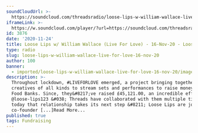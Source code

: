 ```yaml
---
soundCloudUrl: >-
  https://soundcloud.com/threadsradio/loose-lips-w-william-wallace-live-for-love-16-nov-20
iframeLink: >-
  https://w.soundcloud.com/player/?url=https://soundcloud.com/threadsradio/loose-lips-w-william-wallace-live-for-love-16-nov-20&color=00aabb&auto_play=false&hide_related=false&show_comments=true&show_user=true&show_reposts=false
id: 3876
date: '2020-11-24'
title: Loose Lips w/ William Wallace (Live For Love) - 16-Nov-20 - Loose Lips
type: radio
slug: loose-lips-w-william-wallace-live-for-love-16-nov-20
author: 100
banner:
  - imported/loose-lips-w-william-wallace-live-for-love-16-nov-20/image3876.jpeg
description: >-
  Throughout lockdown, #LIVEFORLOVE emerged, a project bringing together
  creatives of all kinds to stream sets and performances to raise money for UK
  Food Banks. Since, they&#8217;ve raised £45,121.00, an incredible effort.
  @loose-lips123 &#038; Threads have collaborated with them multiple times and
  today that relationship takes its next step &#8211; Loose Lips are joined by
  co-founder [...]Read More...
published: true
tags: Fundraising
---
```

